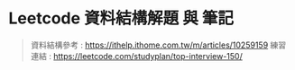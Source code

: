 # Leetcode 資料結構解題 與 筆記
> 資料結構參考 : https://ithelp.ithome.com.tw/m/articles/10259159
> 練習連結 : https://leetcode.com/studyplan/top-interview-150/
